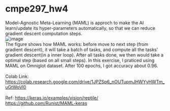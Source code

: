 # cmpe297_hw4

Model-Agnostic Meta-Learning (MAML) is approch to make the AI learn/update its hyper-parameters automatically, so that we can reduce gradient descent computation steps. </br>
![image](https://user-images.githubusercontent.com/32551600/198854725-5a84dd5a-8207-444f-9a67-4130ce9b587a.png) </br>
The figure shows how MAML works: before move to next step (from gradient descent), it will take a batch of tasks, and compute all the tasks' gradient descent(in a inner loop). After all tasks done, we then would take a optimal step (based on all small steps). In this exercise, I praticed using MAML on Omniglot dataset. After 100 epochs, I got accuracy about 0.96. </br>
</br>
Colab Link: https://colab.research.google.com/drive/1JPZSp6_nOUTupmJHWYyHWTm_uGtWoVl0
</br>
</br>
Ref: https://keras.io/examples/vision/reptile/ </br>
https://github.com/Runist/MAML-keras
